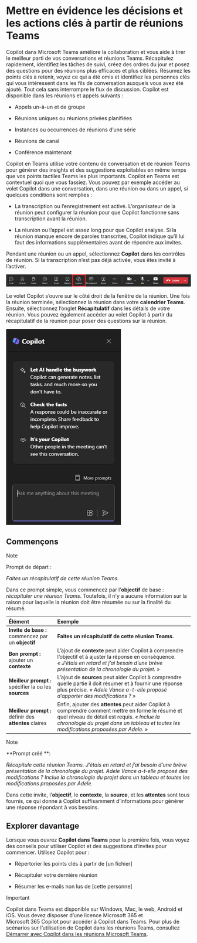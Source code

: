# Mettre en évidence les décisions et les actions clés à partir de réunions Teams

Copilot dans Microsoft Teams améliore la collaboration et vous aide à tirer le meilleur parti de vos conversations et réunions Teams. Récapitulez rapidement, identifiez les tâches de suivi, créez des ordres du jour et posez des questions pour des réunions plus efficaces et plus ciblées. Résumez les points clés à retenir, voyez ce qui a été omis et identifiez les personnes clés qui vous intéressent dans les fils de conversation auxquels vous avez été ajouté. Tout cela sans interrompre le flux de discussion. Copilot est disponible dans les réunions et appels suivants :

- Appels un-à-un et de groupe

- Réunions uniques ou réunions privées planifiées

- Instances ou occurrences de réunions d’une série

- Réunions de canal

- Conférence maintenant

Copilot en Teams utilise votre contenu de conversation et de réunion Teams pour générer des insights et des suggestions exploitables en même temps que vos points tactiles Teams les plus importants. Copilot en Teams est contextuel quoi que vous fassiez. Vous pouvez par exemple accéder au volet Copilot dans une conversation, dans une réunion ou dans un appel, si quelques conditions sont remplies :

- La transcription ou l’enregistrement est activé. L’organisateur de la réunion peut configurer la réunion pour que Copilot fonctionne sans transcription avant la réunion.

- La réunion ou l’appel est assez long pour que Copilot analyse. Si la réunion manque encore de paroles transcrites, Copilot indique qu’il lui faut des informations supplémentaires avant de répondre aux invites.

Pendant une réunion ou un appel, sélectionnez **Copilot** dans les contrôles de réunion. Si la transcription n’est pas déjà activée, vous êtes invité à l’activer.

![Capture d’écran de l’icône Copilot dans une réunion Teams.](../media/summarize_copilot-ribbon-teams.png)

Le volet Copilot s’ouvre sur le côté droit de la fenêtre de la réunion. Une fois la réunion terminée, sélectionnez la réunion dans votre **calendrier Teams**. Ensuite, sélectionnez l’onglet **Récapitulatif** dans les détails de votre réunion. Vous pouvez également accéder au volet Copilot à partir du récapitulatif de la réunion pour poser des questions sur la réunion.

![Capture d’écran du volet de conversation Copilot dans Teams lors de la première ouverture.](../media/summarize_copilot-pane-teams.png)

## Commençons

> [!NOTE]
> Prompt de départ :
>
> _Faites un récapitulatif de cette réunion Teams._

Dans ce prompt simple, vous commencez par l’**objectif** de base : _récapituler une réunion Teams_. Toutefois, il n’y a aucune information sur la raison pour laquelle la réunion doit être résumée ou sur la finalité du résumé.

| Élément | Exemple |
| :------ | :------- |
| **Invite de base :** commencez par un **objectif** | **Faites un récapitulatif de cette réunion Teams.** |
| **Bon prompt :** ajouter un **contexte** | L’ajout de **contexte** peut aider Copilot à comprendre l’objectif et à ajuster la réponse en conséquence. _« J’étais en retard et j’ai besoin d’une brève présentation de la chronologie du projet. »_ |
| **Meilleur prompt :** spécifier la ou les **sources** | L’ajout de **sources** peut aider Copilot à comprendre quelle partie il doit résumer et à fournir une réponse plus précise. _« Adele Vance a-t-elle proposé d’apporter des modifications ? »_ |
| **Meilleur prompt :** définir des **attentes** claires | Enfin, ajouter des **attentes** peut aider Copilot à comprendre comment mettre en forme le résumé et quel niveau de détail est requis. _« Inclue la chronologie du projet dans un tableau et toutes les modifications proposées par Adele. »_ |

> [!NOTE]
> **Prompt créé **:
>
> _Récapitule cette réunion Teams. J’étais en retard et j’ai besoin d’une brève présentation de la chronologie du projet. Adele Vance a-t-elle proposé des modifications ? Inclue la chronologie du projet dans un tableau et toutes les modifications proposées par Adele._

Dans cette invite, l’**objectif**, le **contexte**, la **source**, et les **attentes** sont tous fournis, ce qui donne à Copilot suffisamment d’informations pour générer une réponse répondant à vos besoins.

## Explorer davantage

Lorsque vous ouvrez **Copilot dans Teams** pour la première fois, vous voyez des conseils pour utiliser Copilot et des suggestions d’invites pour commencer. Utilisez Copilot pour :

- Répertorier les points clés à partir de [un fichier]

- Récapituler votre dernière réunion

- Résumer les e-mails non lus de [cette personne]

> [!IMPORTANT]
> Copilot dans Teams est disponible sur Windows, Mac, le web, Android et iOS. Vous devez disposer d’une licence Microsoft 365 et Microsoft 365 Copilot pour accéder à Copilot dans Teams. Pour plus de scénarios sur l’utilisation de Copilot dans les réunions Teams, consultez [Démarrer avec Copilot dans les réunions Microsoft Teams](https://support.microsoft.com/office/get-started-with-copilot-in-microsoft-teams-meetings-0bf9dd3c-96f7-44e2-8bb8-790bedf066b1).
